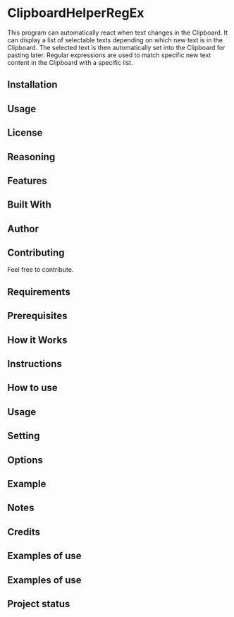 # ClipboardHelperRegEx
This program can automatically react when text changes in the Clipboard. It can display a list of selectable texts depending on which new text is in the Clipboard. The selected text is then automatically set into the Clipboard for pasting later. Regular expressions are used to match specific new text content in the Clipboard with a specific list.

## Installation


## Usage

## License


## Reasoning

## Features

## Built With

## Author

## Contributing
Feel free to contribute.

## Requirements

## Prerequisites

## How it Works

## Instructions

## How to use

## Usage

## Setting

## Options

## Example


## Notes

## Credits

## Examples of use


## Examples of use

## Project status 

## 

## 

## 

## 

## 

## 

## 

## 

## 

## 
